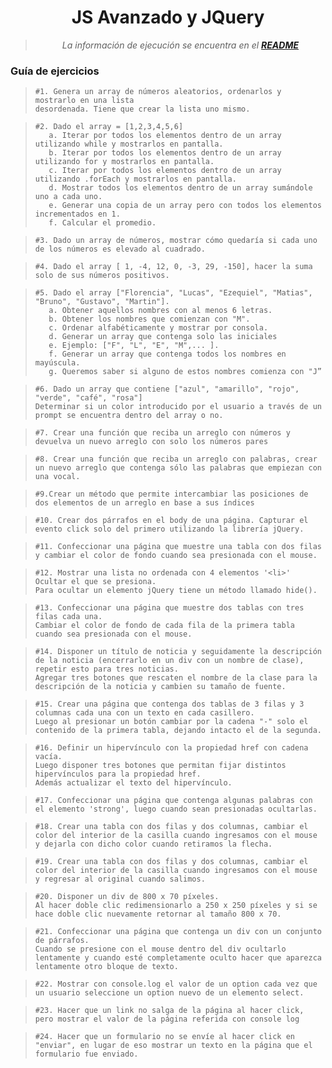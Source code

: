 ## <h1 align="center">JS Avanzado y JQuery</h1>

> _<p align="center">La información de ejecución se encuentra en el **[README](/README.md)**</p>_

### Guía de ejercicios

>```
>#1. Genera un array de números aleatorios, ordenarlos y mostrarlo en una lista
>desordenada. Tiene que crear la lista uno mismo.
>```

>```
> #2. Dado el array = [1,2,3,4,5,6]
>    a. Iterar por todos los elementos dentro de un array utilizando while y mostrarlos en pantalla.
>    b. Iterar por todos los elementos dentro de un array utilizando for y mostrarlos en pantalla.
>    c. Iterar por todos los elementos dentro de un array utilizando .forEach y mostrarlos en pantalla.
>    d. Mostrar todos los elementos dentro de un array sumándole uno a cada uno.
>    e. Generar una copia de un array pero con todos los elementos incrementados en 1.
>    f. Calcular el promedio.
>```

>```
> #3. Dado un array de números, mostrar cómo quedaría si cada uno de los números es elevado al cuadrado.
>```

>```
> #4. Dado el array [ 1, -4, 12, 0, -3, 29, -150], hacer la suma solo de sus números positivos.
>```

>```
> #5. Dado el array ["Florencia", "Lucas", "Ezequiel", "Matias", "Bruno", "Gustavo", "Martin"].
>    a. Obtener aquellos nombres con al menos 6 letras.
>    b. Obtener los nombres que comienzan con "M".
>    c. Ordenar alfabéticamente y mostrar por consola.
>    d. Generar un array que contenga solo las iniciales
>    e. Ejemplo: ["F", "L", "E", "M",... ].
>    f. Generar un array que contenga todos los nombres en mayúscula.
>    g. Queremos saber si alguno de estos nombres comienza con "J”
>```

>```
> #6. Dado un array que contiene ["azul", "amarillo", "rojo", "verde", "café", "rosa"] 
>Determinar si un color introducido por el usuario a través de un prompt se encuentra dentro del array o no.
>```

>```
> #7. Crear una función que reciba un arreglo con números y devuelva un nuevo arreglo con solo los números pares
>```

>```
> #8. Crear una función que reciba un arreglo con palabras, crear un nuevo arreglo que contenga sólo las palabras que empiezan con una vocal.
>```

>```
> #9.Crear un método que permite intercambiar las posiciones de dos elementos de un arreglo en base a sus índices
>```

>```
> #10. Crear dos párrafos en el body de una página. Capturar el evento click solo del primero utilizando la librería jQuery.
>```

>```
> #11. Confeccionar una página que muestre una tabla con dos filas y cambiar el color de fondo cuando sea presionada con el mouse.
>```

>```
> #12. Mostrar una lista no ordenada con 4 elementos '<li>'
> Ocultar el que se presiona.
> Para ocultar un elemento jQuery tiene un método llamado hide().
>```

>```
> #13. Confeccionar una página que muestre dos tablas con tres filas cada una.
>Cambiar el color de fondo de cada fila de la primera tabla cuando sea presionada con el mouse.
>```

>```
> #14. Disponer un título de noticia y seguidamente la descripción de la noticia (encerrarlo en un div con un nombre de clase), repetir esto para tres noticias.
> Agregar tres botones que rescaten el nombre de la clase para la descripción de la noticia y cambien su tamaño de fuente.
>```

>```
> #15. Crear una página que contenga dos tablas de 3 filas y 3 columnas cada una con un texto en cada casillero.
> Luego al presionar un botón cambiar por la cadena "-" solo el contenido de la primera tabla, dejando intacto el de la segunda.
>```

>```
> #16. Definir un hipervínculo con la propiedad href con cadena vacía.
> Luego disponer tres botones que permitan fijar distintos hipervínculos para la propiedad href.
> Además actualizar el texto del hipervínculo.
>```

>```
> #17. Confeccionar una página que contenga algunas palabras con el elemento 'strong', luego cuando sean presionadas ocultarlas.
>```

>```
> #18. Crear una tabla con dos filas y dos columnas, cambiar el color del interior de la casilla cuando ingresamos con el mouse y dejarla con dicho color cuando retiramos la flecha.
>```

>```
> #19. Crear una tabla con dos filas y dos columnas, cambiar el color del interior de la casilla cuando ingresamos con el mouse y regresar al original cuando salimos.
>```

>```
> #20. Disponer un div de 800 x 70 píxeles.
> Al hacer doble clic redimensionarlo a 250 x 250 píxeles y si se hace doble clic nuevamente retornar al tamaño 800 x 70.
>```

>```
> #21. Confeccionar una página que contenga un div con un conjunto de párrafos.
> Cuando se presione con el mouse dentro del div ocultarlo lentamente y cuando esté completamente oculto hacer que aparezca lentamente otro bloque de texto.
>```

>```
> #22. Mostrar con console.log el valor de un option cada vez que un usuario seleccione un option nuevo de un elemento select.
>```

>```
> #23. Hacer que un link no salga de la página al hacer click, pero mostrar el valor de la página referida con console log
>```

>```
> #24. Hacer que un formulario no se envíe al hacer click en "enviar", en lugar de eso mostrar un texto en la página que el formulario fue enviado.
>```